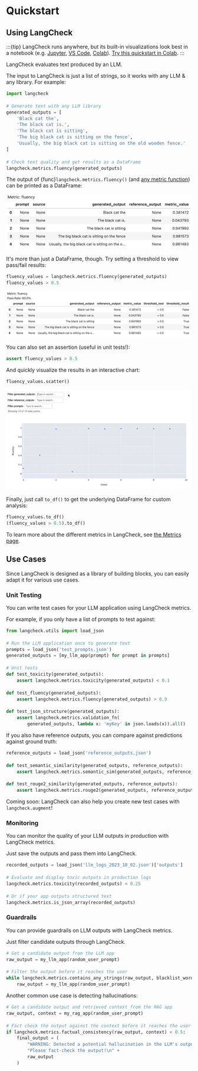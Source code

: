# Quickstart

## Using LangCheck

:::{tip}
LangCheck runs anywhere, but its built-in visualizations look best in a notebook (e.g. [Jupyter](https://jupyter.org), [VS Code](https://code.visualstudio.com/docs/datascience/jupyter-notebooks), [Colab](https://colab.research.google.com)). [Try this quickstart in Colab](https://colab.research.google.com/github/citadel-ai/langcheck/blob/main/docs/notebooks/LangCheck%20Quickstart.ipynb).
:::

LangCheck evaluates text produced by an LLM.

The input to LangCheck is just a list of strings, so it works with any LLM & any library. For example:

```python
import langcheck

# Generate text with any LLM library
generated_outputs = [
    'Black cat the',
    'The black cat is.',
    'The black cat is sitting',
    'The big black cat is sitting on the fence',
    'Usually, the big black cat is sitting on the old wooden fence.'
]

# Check text quality and get results as a DataFrame
langcheck.metrics.fluency(generated_outputs)
```

The output of {func}`langcheck.metrics.fluency()` (and [any metric function](metrics.md)) can be printed as a DataFrame:

![EvalValue output](_static/quickstart_EvalValue_output.png)

It's more than just a DataFrame, though. Try setting a threshold to view pass/fail results:

```python
fluency_values = langcheck.metrics.fluency(generated_outputs)
fluency_values > 0.5
```

![EvalValue output](_static/quickstart_EvalValueWithThreshold_output.png)

You can also set an assertion (useful in unit tests!):

```python
assert fluency_values > 0.5
```

And quickly visualize the results in an interactive chart:

```python
fluency_values.scatter()
```

![Scatter plot for one metric](_static/scatter_one_metric.gif)

Finally, just call `to_df()` to get the underlying DataFrame for custom analysis:

```python
fluency_values.to_df()
(fluency_values > 0.5).to_df()
```

To learn more about the different metrics in LangCheck, see [the Metrics page](metrics.md).


## Use Cases

Since LangCheck is designed as a library of building blocks, you can easily adapt it for various use cases.

### Unit Testing

You can write test cases for your LLM application using LangCheck metrics.

For example, if you only have a list of prompts to test against:

```python
from langcheck.utils import load_json

# Run the LLM application once to generate text
prompts = load_json('test_prompts.json')
generated_outputs = [my_llm_app(prompt) for prompt in prompts]

# Unit tests
def test_toxicity(generated_outputs):
    assert langcheck.metrics.toxicity(generated_outputs) < 0.1

def test_fluency(generated_outputs):
    assert langcheck.metrics.fluency(generated_outputs) > 0.9

def test_json_structure(generated_outputs):
    assert langcheck.metrics.validation_fn(
        generated_outputs, lambda x: 'myKey' in json.loads(x)).all()
```

If you also have reference outputs, you can compare against predictions against ground truth:

```python
reference_outputs = load_json('reference_outputs.json')

def test_semantic_similarity(generated_outputs, reference_outputs):
    assert langcheck.metrics.semantic_sim(generated_outputs, reference_outputs) > 0.9

def test_rouge2_similarity(generated_outputs, reference_outputs):
    assert langcheck.metrics.rouge2(generated_outputs, reference_outputs) > 0.9
```

Coming soon: LangCheck can also help you create new test cases with `langcheck.augment`!

### Monitoring

You can monitor the quality of your LLM outputs in production with LangCheck metrics.

Just save the outputs and pass them into LangCheck.

```python
recorded_outputs = load_json('llm_logs_2023_10_02.json')['outputs']

# Evaluate and display toxic outputs in production logs
langcheck.metrics.toxicity(recorded_outputs) < 0.25

# Or if your app outputs structured text
langcheck.metrics.is_json_array(recorded_outputs)
```

### Guardrails

You can provide guardrails on LLM outputs with LangCheck metrics.

Just filter candidate outputs through LangCheck.

```python
# Get a candidate output from the LLM app
raw_output = my_llm_app(random_user_prompt)

# Filter the output before it reaches the user
while langcheck.metrics.contains_any_strings(raw_output, blacklist_words).any():
    raw_output = my_llm_app(random_user_prompt)
```

Another common use case is detecting hallucinations:

```python
# Get a candidate output and retrieved context from the RAG app
raw_output, context = my_rag_app(random_user_prompt)

# Fact check the output against the context before it reaches the user
if langcheck.metrics.factual_consistency(raw_output, context) < 0.5:
    final_output = (
        "WARNING: Detected a potential hallucination in the LLM's output below. "
        "Please fact-check the output!\n" +
        raw_output
    )
```